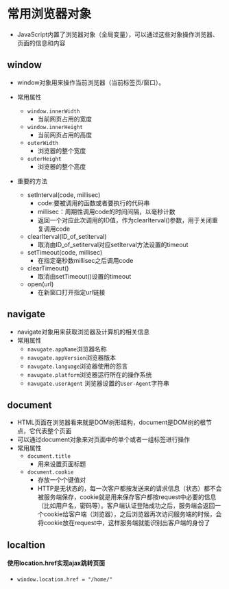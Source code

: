 # 常用浏览器对象
- JavaScript内置了浏览器对象（全局变量），可以通过这些对象操作浏览器、页面的信息和内容


## window
- window对象用来操作当前浏览器（当前标签页/窗口）。
- 常用属性
	- `window.innerWidth`
		- 当前网页占用的宽度
	- `window.innerHeight`
		- 当前网页占用的高度
	- `outerWidth`
		- 浏览器的整个宽度
	- `outerHeight`
		- 浏览器的整个高度  

- 重要的方法
	- setInterval(code, millisec)
		- code:要被调用的函数或者要执行的代码串
		- millisec：周期性调用code的时间间隔，以毫秒计数
		- 返回一个对应此次调用的ID值，作为clearIterval()参数，用于关闭重复调用code
	- clearIterval(ID_of_setiterval)
		- 取消由ID_of_setiterval对应setIterval方法设置的timeout
	-  setTimeout(code, millisec)
		-  在指定毫秒数millisec之后调用code
	-  clearTimeout()
		-  取消由setTimeout()设置的timeout
	- open(url)
		- 在新窗口打开指定url链接



## navigate
- navigate对象用来获取浏览器及计算机的相关信息
- 常用属性
	- `navugate.appName`浏览器名称
	- `navugate.appVersion`浏览器版本
	- `navugate.language`浏览器使用的怨言
	- `navugate.platform`浏览器运行所在的操作系统
	- `navugate.userAgent` 浏览器设置的`User-Agent`字符串


## document
- HTML页面在浏览器看来就是DOM树形结构，document是DOM树的根节点，它代表整个页面
- 可以通过document对象来对页面中的单个或者一组标签进行操作
- 常用属性
	- `document.title`
		- 用来设置页面标题
	- `document.cookie`
		- 存放一个个键值对
		- HTTP是无状态的，每一次客户都按发送来的请求信息（状态）都不会被服务端保存，cookie就是用来保存客户都按request中必要的信息（比如用户名，密码等）。客户端认证登陆成功之后，服务端会返回一个cookie给客户端（浏览器），之后浏览器再次访问服务端的时候，会将cookie放在request中，这样服务端就能识别出客户端的身份了
 
## localtion
#### 使用location.href实现ajax跳转页面
- `window.location.href = "/home/"`


